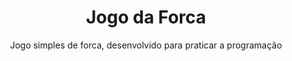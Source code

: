 <h1 align="center">Jogo da Forca</h1>
<p align="center">Jogo simples de forca, desenvolvido para praticar a programação</p>

